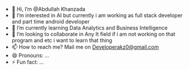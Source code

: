 - 👋 Hi, I’m @Abdullah Khanzada
- 👀 I’m interested in AI but currently i am working as full stack developer and part time android developer
- 🌱 I’m currently learning Data Analytics and Business Intelligence
- 💞️ I’m looking to collaborate in Any It field if i am not working on that program and etc i want to learn that thing
- 📫 How to reach me? Mail me on Developerakz0@gmail.com
- 😄 Pronouns: ...
- ⚡ Fun fact: ...

<!---
Developerakz/Developerakz is a ✨ special ✨ repository because its `README.md` (this file) appears on your GitHub profile.
You can click the Preview link to take a look at your changes.
--->
